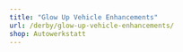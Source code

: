 ```yaml
---
title: "Glow Up Vehicle Enhancements"
url: /derby/glow-up-vehicle-enhancements/
shop: Autowerkstatt
---
```

